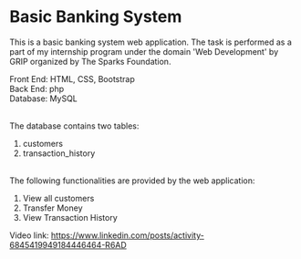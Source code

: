# Basic Banking System

This is a basic banking system web application. The task is performed as a part of my internship program under the domain 'Web Development' by GRIP organized by The Sparks Foundation.

Front End: HTML, CSS, Bootstrap </br>
Back End: php </br>
Database: MySQL </br></br>

The database contains two tables: </br>

1. customers
1. transaction_history
   </br></br>

The following functionalities are provided by the web application: </br>

1. View all customers
1. Transfer Money
1. View Transaction History


Video link: https://www.linkedin.com/posts/activity-6845419949184446464-R6AD
